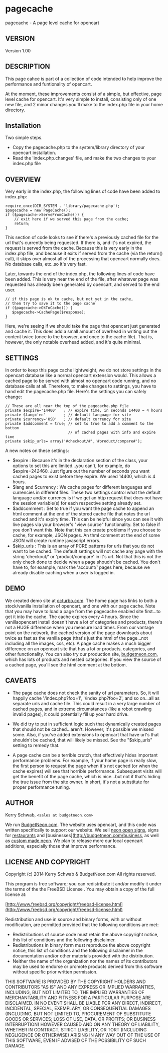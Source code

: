 # pagecache

pagecache - A page level cache for opencart
 

## VERSION

Version 1.00

## DESCRIPTION

This page cahce is part of a collection of code intended to help improve the performance and funtionality of opencart.

At the moment, these improvements consist of a simple, but effective, page level cache for opencart.  It's very simple to install, consisting only of one new file, and 2 minor changes you'll make to the index.php file in your home directory.

## Installation

Two simple steps.

- Copy the pagecache.php to the system/library directory of your opencart installation.
- Read the 'index.php.changes' file, and make the two changes to your index.php file


## OVERVIEW
Very early in the index.php, the following lines of code have been added to index.php:
 
    require_once(DIR_SYSTEM . 'library/pagecache.php');
    $pagecache = new PageCache();
    if ($pagecache->ServeFromCache()) {
        // exit here if we served this page from the cache;
        return;
    }

This section of code looks to see if there's a previously cached file for the url that's currently being requested.  If there is, and it's not expired, the request is served from the cache.  Because this is very early in the index.php file, and because it exits if served from the cache (via the return() call), it skips over almost all of the processing that opencart normally does.  No database calls, etc..so it's very fast.

Later, towards the end of the index.php, the following lines of code have been added.  This is very near the end of the file, after whatever page was requested has already been generated by opencart, and served to the end user. 

    // if this page is ok to cache, but not yet in the cache,
    // then try to save it to the page cache
    if ($pagecache->OkToCache()) {
       $pagecache->CachePage($response);
    }

Here, we're seeing if we should take the page that opencart just generated and cache it.  This does add a small amount of overhead in writing out the content twice (once to the browser, and once to the cache file).  That is, however, the only notable overhead added, and it's quite minimal.  

## SETTINGS

In order to keep this page cache lightweight, we do not store settings in the opencart database like a normal opencart extension would.  This allows a cached page to be served with almost no opencart code running, and no database calls at all.  Therefore, to make changes to settings, you have to hand edit the pagecache.php file.  Here's the settings you can safely change:

     
    // These are all near the top of the pagecache.php file  
    private $expire='14400'   ; // expire time, in seconds 14400 = 4 hours
    private $lang='en'        ; // default language for site
    private $currency='USD'   ; // default currency for site
    private $addcomment = true; // set to true to add a comment to the bottom
                                // of cached pages with info and expire time
    private $skip_urls= array('#checkout/#','#product/compare#');


A new notes on these settings:

- $expire : Because it's in the declaration section of the class, your options to set this are limited...you can't, for example, do $expire=24*24*60.  Just figure out the number of seconds you want cached pages to exist before they expire. We used 14400, which is 4 hours.
- $lang and $currency : We cache pages for different languages and currencies in different files.  These two settings control what the default language and/or currency is if we get an http request that does not have the session variable(s) for each respective setting already set.
- $addcomment : Set to true if you want the page cache to append an html comment at the end of the stored cache file that notes the url cached and it's expiry time.  This can be helpful since you can see it with live pages via your browser's "view source" functionality.  Set to false if you don't want this.  Note that this can create problems if you choose to cache, for example, JSON pages.  An thml comment at the end of some JSON will create runtime javascript errors.
- $skip_urls : This is an array of PCRE patterns for urls that you do not want to be cached.  The default settings will not cache any page with the string 'checkout/' or 'product/compare' in it's url.  Not that this is not the only check done to decide when a page shoudn't be cached.  You don't have to, for example, mark the 'account/' pages here, because we already disable caching when a user is logged in.

## DEMO


We created demo site at [octurbo.com](http://octurbo.com).  The home page has links to both a stock/vanilla installation of opencart, and one with our page cache.  Note that you may have to load a page from the pagecache enabled site first...to get it into the cache.  The cache expires every 4 hours.  Since the vanillaopencart install doesn't have a lot of categories and products, there's not a HUGE difference when you measure load times.  From our vantage point on the network, the cached version of the page downloads about twice as fast as the vanilla page (that's just the html of the page...not including all the images, css, etc). 
A page cache makes a much bigger difference on an opencart site that has a lot or products, categories, and other functionality.  You can also try our production site, [budgetneon.com](http://budgetneon.com/), which has lots of products and nested categories.  If you view the source of a cached page, you'll see the html comment at the bottom.

## CAVEATS

- The page cache does not check the sanity of url parameters. So, it will happily cache '/index.php?foo=1', '/index.php?foo=2', and so on...all as separate urls and cache file.  This could result in a very large number of cached pages, and in extreme circumstances (like a robot crawling invalid pages), it could potentially fill up your hard drive.

- We did try to put in sufficient logic such that dynamically created pages that should not be cached...aren't.  However, it's possible we missed some.  Also, if you've added extensions to opencart that have url's that shouldn't be cached, that will likely be missed.  See the "$skip_urls" setting to remedy that.

- A page cache can be a terrible crutch, that effectively hides important performance problems.  For example, if your home page is really slow, the first person to request the page when it's not cached (or when the cache expires) will see that horrible performance.  Subsequent visits will get the benefit of the page cache, which is nice...but not if that's hiding the true issue from the site owner.  In short, it's not a substitute for proper performance tuning.

## AUTHOR

Kerry Schwab, `<sales at budgetneon.com>`

We run [BudgetNeon.com](http://budgetneon.com/).  The website uses opencart, and this code was written specifically to support our website. We sell [neon open signs](http://budgetneon.com/open-signs), signs for [restaurants](http://budgetneon.com/restaraunt) and [businesses](http://budgetneon.com/business, as well as [custom made neon](http://budgetneon.com/custom).  We plan to release more our local opencart additions, especially those that improve performance.

## LICENSE AND COPYRIGHT

Copyright (c) 2014 Kerry Schwab & BudgetNeon.com
All rights reserved.

This program is free software; you can redistribute it and/or modify it
under the terms of the the FreeBSD License . You may obtain a
copy of the full license at:

[http://www.freebsd.org/copyright/freebsd-license.html](http://www.freebsd.org/copyright/freebsd-license.html)


Redistribution and use in source and binary forms, with or without
modification, are permitted provided that the following conditions are met:

- Redistributions of source code must retain the above copyright notice, this list of conditions and the following disclaimer.
- Redistributions in binary form must reproduce the above copyright notice, this list of conditions and the following disclaimer in the documentation and/or other materials provided with the distribution.
- Neither the name of the organization nor the names of its contributors may be used to endorse or promote products derived from this software without specific prior written permission.

THIS SOFTWARE IS PROVIDED BY THE COPYRIGHT HOLDERS AND CONTRIBUTORS "AS IS" AND
ANY EXPRESS OR IMPLIED WARRANTIES, INCLUDING, BUT NOT LIMITED TO, THE IMPLIED
WARRANTIES OF MERCHANTABILITY AND FITNESS FOR A PARTICULAR PURPOSE ARE
DISCLAIMED. IN NO EVENT SHALL <COPYRIGHT HOLDER> BE LIABLE FOR ANY
DIRECT, INDIRECT, INCIDENTAL, SPECIAL, EXEMPLARY, OR CONSEQUENTIAL DAMAGES
(INCLUDING, BUT NOT LIMITED TO, PROCUREMENT OF SUBSTITUTE GOODS OR SERVICES;
LOSS OF USE, DATA, OR PROFITS; OR BUSINESS INTERRUPTION) HOWEVER CAUSED AND
ON ANY THEORY OF LIABILITY, WHETHER IN CONTRACT, STRICT LIABILITY, OR TORT
(INCLUDING NEGLIGENCE OR OTHERWISE) ARISING IN ANY WAY OUT OF THE USE OF THIS
SOFTWARE, EVEN IF ADVISED OF THE POSSIBILITY OF SUCH DAMAGE.
